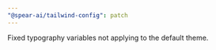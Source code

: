 ```yaml
---
"@spear-ai/tailwind-config": patch
---
```


Fixed typography variables not applying to the default theme.
